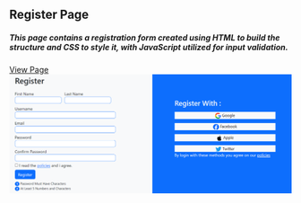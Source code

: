 
<h2>Register Page</h2>
<h5>This page contains a registration form created using HTML to build the structure and CSS to style it, with JavaScript utilized for input validation.</h5>
<a href="https://ali-alahdal.github.io/Register-Page/">View Page</a>


<img src="Images/Register_Page.png" />


